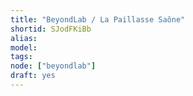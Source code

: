 ```yaml
---
title: "BeyondLab / La Paillasse Saône"
shortid: SJodFKiBb
alias:
model:
tags:
node: ["beyondlab"]
draft: yes
---
```

